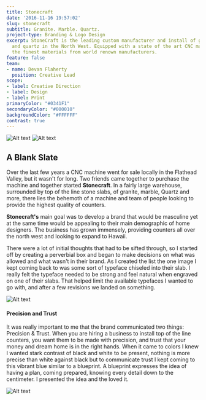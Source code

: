 ```yaml
---
title: Stonecraft
date: '2016-11-16 19:57:02'
slug: stonecraft
subtitle: Granite. Marble. Quartz.
project-type: Branding & Logo Design
excerpt: StoneCraft is the leading custom manufacturer and install of granite, marble
  and quartz in the North West. Equipped with a state of the art CNC machine and only
  the finest materials from world renown manufacturers.
feature: false
team:
- name: Devan Flaherty
  position: Creative Lead
scope:
- label: Creative Direction
- label: Design
- label: Print
primaryColor: "#0341F1"
secondaryColor: "#000010"
backgroundColor: "#FFFFFF"
contrast: true
---
```


![Alt text](http://media.saltagency.co/projects/stonecraft/images/cnc.jpg)
![Alt text](http://media.saltagency.co/projects/stonecraft/images/brand.jpg)

## A Blank Slate
Over the last few years a CNC machine went for sale locally in the Flathead Valley, but it wasn't for long. Two friends came together to purchase the machine and together started **Stonecraft**. In a fairly large warehouse, surrounded by top of the line stone slabs, of granite, marble, Quartz and more, there lies the behemoth of a machine and team of people looking to provide the highest quality of counters.

**Stonecraft's** main goal was to develop a brand that would be masculine yet at the same time would be appealing to their main demographic of home designers. The business has grown immensely, providing counters all over the north west and looking to expand to Hawaii.

There were a lot of initial thoughts that had to be sifted through, so I started off by creating a perverbial box and began to make decisions on what was allowed and what wasn't in their brand. As I created the list the one image I kept coming back to was some sort of typeface chiseled into their slab. I really felt the typeface needed to be strong and feel natural when engraved on one of their slabs. That helped limit the available typefaces I wanted to go with, and after a few revisions we landed on something.

![Alt text](http://media.saltagency.co/projects/stonecraft/images/stacked.jpg)

#### Precision and Trust
It was really important to me that the brand communicated two things: Precision & Trust. When you are hiring a business to install top of the line counters, you want them to be made with precision, and trust that your money and dream home is in the right hands. When it came to colors I knew I wanted stark contrast of black and white to be present, nothing is more precise than white against black but to communicate trust I kept coming to this vibrant blue similar to a blueprint. A blueprint expresses the idea of having a plan, coming prepared, knowing every detail down to the centimeter. I presented the idea and the loved it.

![Alt text](http://media.saltagency.co/projects/stonecraft/images/cards.jpg)
